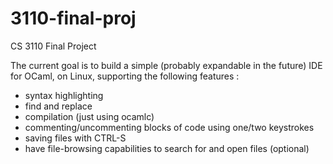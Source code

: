 # 3110-final-proj
CS 3110 Final Project

The current goal is to build a simple (probably expandable in the future) IDE for OCaml, on Linux, supporting the following features :
- syntax highlighting
- find and replace
- compilation (just using ocamlc)
- commenting/uncommenting blocks of code using one/two keystrokes
- saving files with CTRL-S
- have file-browsing capabilities to search for and open files (optional)
